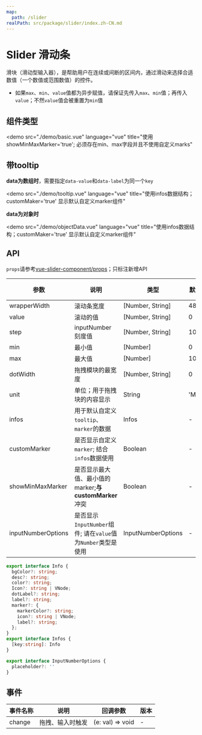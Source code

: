 ```yaml
---
map:
  path: /slider
realPath: src/package/slider/index.zh-CN.md
---
```


# Slider 滑动条

滑块（滑动型输入器），是帮助用户在连续或间断的区间内，通过滑动来选择合适数值（一个数值或范围数值）的控件。

- 如果`max`、`min`、`value`值都为异步赋值，请保证先传入`max`、`min`值；再传入`value`；不然`value`值会被重置为`min`值

## 组件类型

<demo src="./demo/basic.vue"
  language="vue"
  title="使用showMinMaxMarker='true'; 必须存在min、max字段并且不使用自定义marks"
  >
</demo>

## 带tooltip

**data为数组时**，需要指定`data-value`和`data-label`为同一个`key`

<demo src="./demo/tooltip.vue"
  language="vue"
  title="使用infos数据结构；customMaker='true' 显示默认自定义marker组件"
  >
</demo>

**data为对象时**

<demo src="./demo/objectData.vue"
  language="vue"
  title="使用infos数据结构；customMaker='true' 显示默认自定义marker组件"
  >
</demo>

## API

`props`请参考[vue-slider-component/props](https://nightcatsama.github.io/vue-slider-component/#/api/props)；只标注新增API


| 参数 | 说明 | 类型 | 默认值 | 版本 |
| --- | --- | --- | --- | --- |
| wrapperWidth | 滚动条宽度 |  [Number, String] | 480 | -|
| value | 滚动的值 |  [Number, String] | 0 | |
| step | inputNumber 刻度值 |  [Number, String] | 10 | |
| min | 最小值 |  [Number] | 0 | |
| max | 最大值 |  [Number] | 100 | |
| dotWidth | 拖拽模块的最宽度 |  [Number, String] | 0 | |
| unit | 单位；用于拖拽块的内容显示 | String | 'Mbps' | |
| infos | 用于默认自定义 `tooltip`、`marker`的数据 | Infos | - | |
| customMarker | 是否显示自定义`marker`; 结合`infos`数据使用  | Boolean | - | |
| showMinMaxMarker | 是否显示最大值、最小值的marker;**与customMarker**冲突  | Boolean | - | |
| inputNumberOptions | 是否显示`InputNumber`组件; 请在`value`值为`Number`类型是使用  | InputNumberOptions | - | |

```ts
export interface Info {
  bgColor?: string;
  desc?: string;
  color?: string;
  Icon?: string | VNode;
  dotLabel?: string;
  label?: string;
  marker?: {
    markerColor?: string;
    icon?: string | VNode;
    label?: string;
  };
}
export interface Infos {
  [key:string]: Info
}

export interface InputNumberOptions {
  placeholder?: ''
}

```

## 事件

| 事件名称 | 说明                 | 回调参数                | 版本 |
| -------- | -------------------- | ----------------------- | ---- |
| change    | 拖拽、输入时触发 | (e: val) => void | -    |
